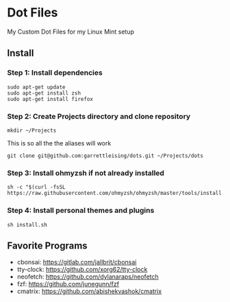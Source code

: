 # Dot Files
My Custom Dot Files for my Linux Mint setup

## Install

### Step 1: Install dependencies
```
sudo apt-get update
sudo apt-get install zsh
sudo apt-get install firefox
```

### Step 2: Create Projects directory and clone repository
```
mkdir ~/Projects
```
This is so all the the aliases will work
```
git clone git@github.com:garrettleising/dots.git ~/Projects/dots
```

### Step 3: Install ohmyzsh if not already installed
```
sh -c "$(curl -fsSL https://raw.githubusercontent.com/ohmyzsh/ohmyzsh/master/tools/install.sh)"
```

### Step 4: Install personal themes and plugins
```
sh install.sh
```

## Favorite Programs

- cbonsai: https://gitlab.com/jallbrit/cbonsai
- tty-clock: https://github.com/xorg62/tty-clock
- neofetch: https://github.com/dylanaraps/neofetch
- fzf: https://github.com/junegunn/fzf
- cmatrix: https://github.com/abishekvashok/cmatrix

